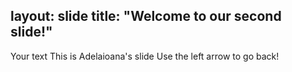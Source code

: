 layout: slide
title: "Welcome to our second slide!"
---
Your text
This is Adelaioana's slide
Use the left arrow to go back!
